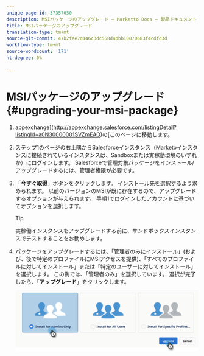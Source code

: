 ```yaml
---
unique-page-id: 37357050
description: MSIパッケージのアップグレード — Marketto Docs — 製品ドキュメント
title: MSIパッケージのアップグレード
translation-type: tm+mt
source-git-commit: 47b2fee7d146c3dc558d4bbb10070683f4cdfd3d
workflow-type: tm+mt
source-wordcount: '171'
ht-degree: 0%

---
```



# MSIパッケージのアップグレード{#upgrading-your-msi-package}

1. appexchange](http://appexchange.salesforce.com/listingDetail?listingId=a0N30000001SVZmEAO)の[このページに移動します。
1. ステップ1のページの右上隅からSalesforceインスタンス（Marketoインスタンスに接続されているインスタンスは、Sandboxまたは実稼動環境のいずれか）にログインします。 Salesforceで管理対象パッケージをインストール/アップグレードするには、管理者権限が必要です。
1. 「**今すぐ取得**」ボタンをクリックします。 インストール先を選択するよう求められます。 以前のバージョンのMSIが既に存在するので、アップグレードするオプションが与えられます。 手順1でログインしたアカウントに基づいてオプションを選択します。

   >[!TIP]
   >
   >実稼働インスタンスをアップグレードする前に、サンドボックスインスタンスでテストすることをお勧めします。

1. パッケージをアップグレードするには、「管理者のみにインストール」(および、後で特定のプロファイルにMSIアクセスを提供)、「すべてのプロファイルに対してインストール」または「特定のユーザーに対してインストール」を選択します。 この例では、「管理者のみ」を選択しています。 選択が完了したら、「**アップグレード**」をクリックします。

   ![](assets/four.png)

